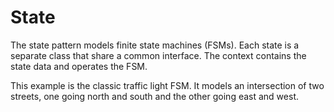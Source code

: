 State
=====

The state pattern models finite state machines (FSMs).  Each state is
a separate class that share a common interface.  The context contains
the state data and operates the FSM.

This example is the classic traffic light FSM.  It models an
intersection of two streets, one going north and south and the other
going east and west.
